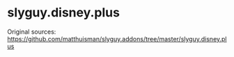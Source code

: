 # slyguy.disney.plus
Original sources: https://github.com/matthuisman/slyguy.addons/tree/master/slyguy.disney.plus
